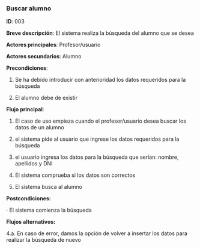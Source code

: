 
### **Buscar alumno**

**ID**: 003

**Breve descripción**: El sistema realiza la búsqueda del alumno que se desea

**Actores principales**: Profesor/usuario

**Actores secundarios**: Alumno

**Precondiciones**:
   1. Se ha debido introducir con anterioridad los datos requeridos para la búsqueda

   2. El alumno debe de existir

**Flujo principal**:

   1. El caso de uso empieza cuando el profesor/usuario desea buscar los datos de un alumno

   2. el sistema pide al usuario que ingrese los datos requeridos para la búsqueda

   3. el usuario ingresa los datos para la búsqueda que serían: nombre, apellidos y DNI 

   4. El sistema comprueba si los datos son correctos

   5. El sistema busca al alumno

**Postcondiciones:**

   · El sistema comienza la búsqueda

**Flujos alternativos:**

   4.a. En caso de error, damos la opción de volver a insertar los datos para realizar la búsqueda de nuevo
